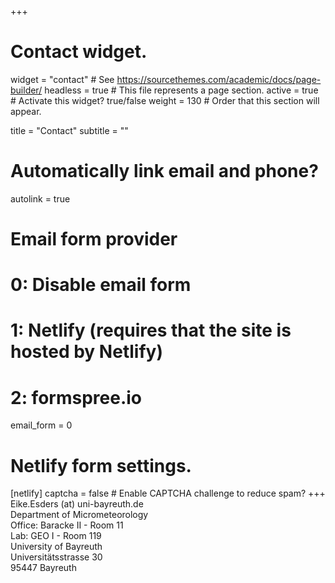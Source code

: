 +++
# Contact widget.
widget = "contact"  # See https://sourcethemes.com/academic/docs/page-builder/
headless = true  # This file represents a page section.
active = true  # Activate this widget? true/false
weight = 130  # Order that this section will appear.

title = "Contact"
subtitle = ""

# Automatically link email and phone?
autolink = true

# Email form provider
#   0: Disable email form
#   1: Netlify (requires that the site is hosted by Netlify)
#   2: formspree.io
email_form = 0

# Netlify form settings.
[netlify]
  captcha = false  # Enable CAPTCHA challenge to reduce spam?
+++
Eike.Esders (at) uni-bayreuth.de<br/>
Department of Micrometeorology<br/>
Office: Baracke II - Room 11<br/>
Lab: GEO I - Room 119<br/>
University of Bayreuth<br/>
Universitätsstrasse 30<br/>
95447 Bayreuth
